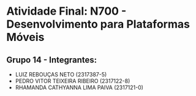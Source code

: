 # Atividade Final: N700 - Desenvolvimento para Plataformas Móveis

## Grupo 14 - Integrantes:

- LUIZ REBOUÇAS NETO (2317387-5)
- PEDRO VITOR TEIXEIRA RIBEIRO (2317122-8) 
- RHAMANDA CATHYANNA LIMA PAIVA (2317121-0)
